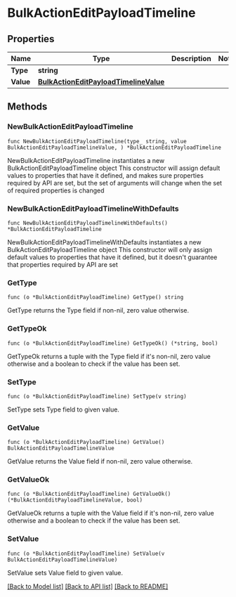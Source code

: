 # BulkActionEditPayloadTimeline

## Properties

Name | Type | Description | Notes
------------ | ------------- | ------------- | -------------
**Type** | **string** |  | 
**Value** | [**BulkActionEditPayloadTimelineValue**](BulkActionEditPayloadTimelineValue.md) |  | 

## Methods

### NewBulkActionEditPayloadTimeline

`func NewBulkActionEditPayloadTimeline(type_ string, value BulkActionEditPayloadTimelineValue, ) *BulkActionEditPayloadTimeline`

NewBulkActionEditPayloadTimeline instantiates a new BulkActionEditPayloadTimeline object
This constructor will assign default values to properties that have it defined,
and makes sure properties required by API are set, but the set of arguments
will change when the set of required properties is changed

### NewBulkActionEditPayloadTimelineWithDefaults

`func NewBulkActionEditPayloadTimelineWithDefaults() *BulkActionEditPayloadTimeline`

NewBulkActionEditPayloadTimelineWithDefaults instantiates a new BulkActionEditPayloadTimeline object
This constructor will only assign default values to properties that have it defined,
but it doesn't guarantee that properties required by API are set

### GetType

`func (o *BulkActionEditPayloadTimeline) GetType() string`

GetType returns the Type field if non-nil, zero value otherwise.

### GetTypeOk

`func (o *BulkActionEditPayloadTimeline) GetTypeOk() (*string, bool)`

GetTypeOk returns a tuple with the Type field if it's non-nil, zero value otherwise
and a boolean to check if the value has been set.

### SetType

`func (o *BulkActionEditPayloadTimeline) SetType(v string)`

SetType sets Type field to given value.


### GetValue

`func (o *BulkActionEditPayloadTimeline) GetValue() BulkActionEditPayloadTimelineValue`

GetValue returns the Value field if non-nil, zero value otherwise.

### GetValueOk

`func (o *BulkActionEditPayloadTimeline) GetValueOk() (*BulkActionEditPayloadTimelineValue, bool)`

GetValueOk returns a tuple with the Value field if it's non-nil, zero value otherwise
and a boolean to check if the value has been set.

### SetValue

`func (o *BulkActionEditPayloadTimeline) SetValue(v BulkActionEditPayloadTimelineValue)`

SetValue sets Value field to given value.



[[Back to Model list]](../README.md#documentation-for-models) [[Back to API list]](../README.md#documentation-for-api-endpoints) [[Back to README]](../README.md)


